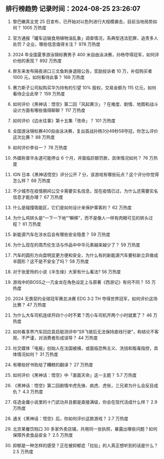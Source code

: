 
## 排行榜趋势 记录时间：2024-08-25 23:26:07
  
  1. 黎巴嫩真主党 25 日宣布，已开始对以色列进行大规模袭击，目前当地局势如何？ 1005 万热度
    
  2. 官方通报「罐车运输食用植物油乱象」调查情况，系典型违法犯罪，追责多人处罚 7 企业，哪些信息值得关注？ 978 万热度
    
  3. 2024 年全国夏季游泳锦标赛男子 400 米自由泳决赛，孙杨夺得冠军，如何评价他的表现？ 892 万热度
    
  4. 胖东来发布隔夜进口三文鱼刺身退赔公告，奖励投诉者 10 万，补偿购买者 1000 元，如何看待此事？ 168 万热度
    
  5. 赛力斯子公司拟购买华为持有的引望 10% 股权，交易金额为 115 亿元，如何看待企业此举？ 159 万热度
    
  6. 如何评价《黑神话：悟空》第二回「风起黄沙」？在难度、剧情、地图和战斗设计方面有哪些值得聊聊？ 117 万热度
    
  7. 如何评价《边水往事》第十五集「改命」？ 101 万热度
    
  8. 全国游泳锦标赛400自由泳决赛，复出首战孙杨3分49秒58夺冠，你怎么评价这次比赛？ 88 万热度
    
  9. 如何评价李谷一？ 78 万热度
    
  10. 外媒称普华永道可能停业 6 个月，并面临巨额罚款，具体情况如何？ 76 万热度
    
  11. IGN 日本《黑神话悟空》评分公开 7 分，该游戏有哪些玩点？这个评分你觉得怎么样？ 68 万热度
    
  12. 不少城市在疫情期间公交卡需要实名信息，现在疫情已过，为什么还需要实名信息才能办理？ 67 万热度
    
  13. 什么是碰撞吸能区，它们是如何设计来保护乘客的？ 62 万热度
    
  14. 为什么鸡转头是“一下一下地”“瞬移”，而不是像人一样有肉眼可见的转头过程？ 61 万热度
    
  15. 新能源汽车在涉水后会有哪些安全隐患？ 59 万热度
    
  16. 为什么现在的周杰伦生活与作品中中华元素越来越少了？ 59 万热度
    
  17. 汽车的圆形方向盘明显更方便和安全，为什么有的新能源汽车要标新立异做成半圆形？这不是不安全了吗？ 58 万热度
    
  18. 对于张爱玲的小说《半生缘》大家有什么看法? 56 万热度
    
  19. 游戏中的BOSS之一亢金龙在角色设定上与原著《西游记》有何不同？ 55 万热度
    
  20. 2024 无畏契约全球冠军赛总决赛 EDG 3:2 TH 夺得世界冠军，如何评价这场比赛？ 47 万热度
    
  21. 为什么大车司机连续开四个小时不累？而小车司机开两个小时就累了？ 46 万热度
    
  22. 如何看享界汽车回应袁启聪测评中“S9飞坡后无法保持直线行驶”，称结论不客观、不严谨，对消费者形成误导？ 44 万热度
    
  23. 社交媒体「电报」创始人在法国被捕，或面临恐怖主义、洗钱和贩毒指控，具体情况如何？ 31 万热度
    
  24. 有哪些好书败给了糟糕的翻译？ 27 万热度
    
  25. 如何评价《黑神话：悟空》中「直面天命」这一主题？ 5.7 万热度
    
  26. 《黑神话：悟空》第二回剧情中虎先锋、疯虎、虎伥，三兄弟为什么会反目成仇？ 4.3 万热度
    
  27. 任选金庸小说里的十门武功并且都是直接满级，你会在现代活成什么样？ 2.9 万热度
    
  28. 通关《黑神话：悟空》后，你如何评价这款游戏？ 2.7 万热度
    
  29. 北京某餐饮档口 30 多家外卖店铺，共用同一张执照，暴露出哪些问题？如何保障外卖食品安全？ 2.5 万热度
    
  30. 抑郁是一种怎样的感受？正在被抑郁症「拉扯」的人真正想听到的话是什么？ 2.5 万热度
    